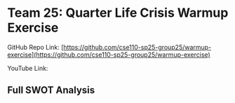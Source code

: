 # Team 25: Quarter Life Crisis Warmup Exercise

GitHub Repo Link: [https://github.com/cse110-sp25-group25/warmup-exercise](https://github.com/cse110-sp25-group25/warmup-exercise)

YouTube Link: []()

## Full SWOT Analysis